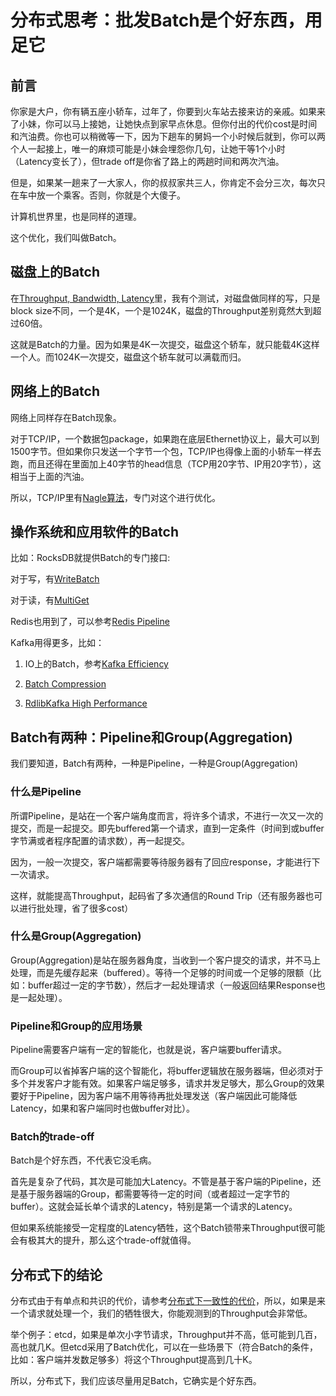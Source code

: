# 分布式思考：批发Batch是个好东西，用足它

## 前言

你家是大户，你有辆五座小轿车，过年了，你要到火车站去接来访的亲戚。如果来了小妹，你可以马上接她，让她快点到家早点休息。但你付出的代价cost是时间和汽油费。你也可以稍微等一下，因为下趟车的舅妈一个小时候后就到，你可以两个人一起接上，唯一的麻烦可能是小妹会埋怨你几句，让她干等1个小时（Latency变长了），但trade off是你省了路上的两趟时间和两次汽油。

但是，如果某一趟来了一大家人，你的叔叔家共三人，你肯定不会分三次，每次只在车中放一个乘客。否则，你就是个大傻子。

计算机世界里，也是同样的道理。

这个优化，我们叫做Batch。

## 磁盘上的Batch

在[Throughput, Bandwidth, Latency](throughput-bandwidth-latency.md)里，我有个测试，对磁盘做同样的写，只是block size不同，一个是4K，一个是1024K，磁盘的Throughput差别竟然大到超过60倍。

这就是Batch的力量。因为如果是4K一次提交，磁盘这个轿车，就只能载4K这样一个人。而1024K一次提交，磁盘这个轿车就可以满载而归。

## 网络上的Batch

网络上同样存在Batch现象。

对于TCP/IP，一个数据包package，如果跑在底层Ethernet协议上，最大可以到1500字节。但如果你只发送一个字节一个包，TCP/IP也得像上面的小轿车一样去跑，而且还得在里面加上40字节的head信息（TCP用20字节、IP用20字节），这相当于上面的汽油。

所以，TCP/IP里有[Nagle算法](https://baike.baidu.com/item/Nagle%E7%AE%97%E6%B3%95/5645172)，专门对这个进行优化。

## 操作系统和应用软件的Batch

比如：RocksDB就提供Batch的专门接口:

对于写，有[WriteBatch](https://github.com/facebook/rocksdb/wiki/Basic-Operations#writes)

对于读，有[MultiGet](https://github.com/facebook/rocksdb/wiki/MultiGet-Performance)

Redis也用到了，可以参考[Redis Pipeline](https://redis.io/topics/pipelining)

Kafka用得更多，比如：

1. IO上的Batch，参考[Kafka Efficiency](https://kafka.apache.org/documentation/#maximizingefficiency)

2. [Batch Compression](https://kafka.apache.org/documentation/#design_compression)

3. [RdlibKafka High Performance](https://github.com/edenhill/librdkafka/blob/master/INTRODUCTION.md#performance)

## Batch有两种：Pipeline和Group(Aggregation)

我们要知道，Batch有两种，一种是Pipeline，一种是Group(Aggregation)

### 什么是Pipeline

所谓Pipeline，是站在一个客户端角度而言，将许多个请求，不进行一次又一次的提交，而是一起提交。即先buffered第一个请求，直到一定条件（时间到或buffer字节满或者程序配置的请求数），再一起提交。

因为，一般一次提交，客户端都需要等待服务器有了回应response，才能进行下一次请求。

这样，就能提高Throughput，起码省了多次通信的Round Trip（还有服务器也可以进行批处理，省了很多cost）

### 什么是Group(Aggregation)

Group(Aggregation)是站在服务器角度，当收到一个客户提交的请求，并不马上处理，而是先缓存起来（buffered）。等待一个足够的时间或一个足够的限额（比如：buffer超过一定的字节数），然后才一起处理请求（一般返回结果Response也是一起处理）。

### Pipeline和Group的应用场景

Pipeline需要客户端有一定的智能化，也就是说，客户端要buffer请求。

而Group可以省掉客户端的这个智能化，将buffer逻辑放在服务器端，但必须对于多个并发客户才能有效。如果客户端足够多，请求并发足够大，那么Group的效果要好于Pipeline，因为客户端不用等待再批处理发送（客户端因此可能降低Latency，如果和客户端同时也做buffer对比）。

### Batch的trade-off

Batch是个好东西，不代表它没毛病。

首先是复杂了代码，其次是可能加大Latency。不管是基于客户端的Pipeline，还是基于服务器端的Group，都需要等待一定的时间（或者超过一定字节的buffer）。这就会延长单个请求的Latency，特别是第一个请求的Latency。

但如果系统能接受一定程度的Latency牺牲，这个Batch锁带来Throughput很可能会有极其大的提升，那么这个trade-off就值得。

## 分布式下的结论

分布式由于有单点和共识的代价，请参考[分布式下一致性的代价](cost-of-consistency.md)，所以，如果是来一个请求就处理一个，我们的牺牲很大，你能观测到的Throughput会非常低。

举个例子：etcd，如果是单次小字节请求，Throughput并不高，低可能到几百，高也就几K。但etcd采用了Batch优化，可以在一些场景下（符合Batch的条件，比如：客户端并发数足够多）将这个Throughput提高到几十K。

所以，分布式下，我们应该尽量用足Batch，它确实是个好东西。